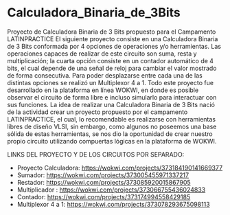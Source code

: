 # Calculadora_Binaria_de_3Bits
Proyecto de Calculadora Binaria de 3 Bits propuesto para el Campamento LATINPRACTICE
El siguiente proyecto consiste en una Calculadora Binaria de 3 Bits conformada por 4 opciones de operaciones y/o herramientas. Las operaciones capaces de realizar de este circuito son suma, resta y multiplicación; la cuarta opción consiste en un contador automático de 4 bits, el cual depende de una señal de reloj para cambiar el valor mostrado de forma consecutiva. Para poder desplazarse entre cada una de las distintas opciones se realizó un Multiplexor 4 a 1.
Todo este proyecto fue desarrollado en la plataforma en línea WOKWI, en donde es posible observar el circuito de forma libre e incluso simularlo para interactuar con sus funciones. La idea de realizar una Calculadora Binaria de 3 Bits nació de la actividad crear un proyecto propuesto por el campamento LATINPRACTICE, el cual, lo recomendable es realizarse con herramientas libres de diseño VLSI, sin embargo, como algunos no poseemos una base sólida de estas herramientas, se nos dio la oportunidad de crear nuestro propio circuito utilizando compuertas lógicas en la plataforma de WOKWI.

LINKS DEL PROYECTO Y DE LOS CIRCUITOS POR SEPARADO:
- Proyecto Calculadora: https://wokwi.com/projects/373184190141669377 
- Sumador: https://wokwi.com/projects/373005455971337217 
- Restador: https://wokwi.com/projects/373085920015867905 
- Multiplicador : https://wokwi.com/projects/373066755436024833 
- Contador: https://wokwi.com/projects/373174994558429185 
- Multiplexor 4 a 1: https://wokwi.com/projects/373078293675098113
